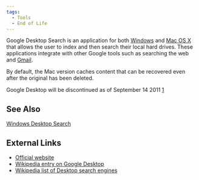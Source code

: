 ```yaml
---
tags:
  - Tools
  - End of Life 
---
```

Google Desktop Search is an application for both
[Windows](windows.md) and [Mac OS X](mac_os_x.md) that
allows the user to index and then search their local hard drives. These
applications integrate with other Google tools such as searching the web
and [Gmail](gmail.md).

By default, the Mac version caches content that can be recovered even
after the original has been deleted.

Google Desktop will be discontinued as of September 14 2011
[1](https://googleblog.blogspot.com/2011/09/fall-spring-clean.html)

## See Also

[Windows Desktop Search](windows_desktop_search.md)

## External Links

- [Official website](http://desktop.google.com/)
- [Wikipedia entry on Google
  Desktop](https://en.wikipedia.org/wiki/Google_Desktop)
- [Wikipedia list of Desktop search
  engines](https://en.wikipedia.org/wiki/List_of_search_engines#Desktop_search_engines)

